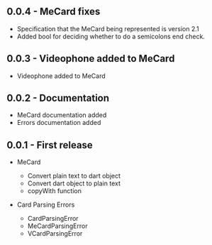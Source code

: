 ## 0.0.4 - MeCard fixes

* Specification that the MeCard being represented is version 2.1
* Added bool for deciding whether to do a semicolons end check.

## 0.0.3 - Videophone added to MeCard

* Videophone added to MeCard

## 0.0.2 - Documentation

* MeCard documentation added
* Errors documentation added

## 0.0.1 - First release

* MeCard
    - Convert plain text to dart object
    - Convert dart object to plain text
    - copyWith function

* Card Parsing Errors
    - CardParsingError
    - MeCardParsingError
    - VCardParsingError
